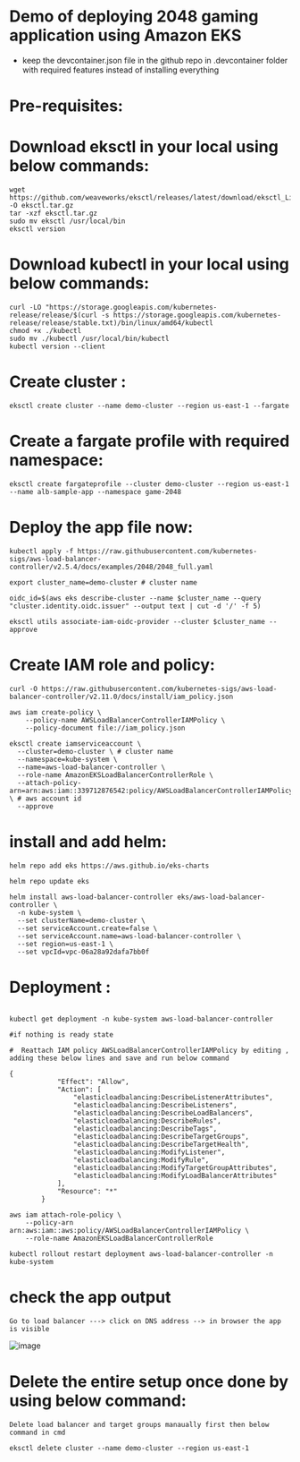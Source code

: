 # Demo of deploying 2048 gaming application using Amazon EKS

* keep the devcontainer.json file in the github repo in .devcontainer folder with required features instead of installing everything

# Pre-requisites: 

# Download eksctl in your local using below commands:
```
wget https://github.com/weaveworks/eksctl/releases/latest/download/eksctl_Linux_amd64.tar.gz -O eksctl.tar.gz
tar -xzf eksctl.tar.gz
sudo mv eksctl /usr/local/bin
eksctl version
```
# Download kubectl in your local using below commands:

```
curl -LO "https://storage.googleapis.com/kubernetes-release/release/$(curl -s https://storage.googleapis.com/kubernetes-release/release/stable.txt)/bin/linux/amd64/kubectl
chmod +x ./kubectl
sudo mv ./kubectl /usr/local/bin/kubectl
kubectl version --client
```
# Create cluster :
```
eksctl create cluster --name demo-cluster --region us-east-1 --fargate
```
# Create a fargate profile with required namespace:

```
eksctl create fargateprofile --cluster demo-cluster --region us-east-1 --name alb-sample-app --namespace game-2048
```
# Deploy the app file now:
```
kubectl apply -f https://raw.githubusercontent.com/kubernetes-sigs/aws-load-balancer-controller/v2.5.4/docs/examples/2048/2048_full.yaml

export cluster_name=demo-cluster # cluster name 

oidc_id=$(aws eks describe-cluster --name $cluster_name --query "cluster.identity.oidc.issuer" --output text | cut -d '/' -f 5) 

eksctl utils associate-iam-oidc-provider --cluster $cluster_name --approve

```

# Create IAM role and policy:

```
curl -O https://raw.githubusercontent.com/kubernetes-sigs/aws-load-balancer-controller/v2.11.0/docs/install/iam_policy.json

aws iam create-policy \
    --policy-name AWSLoadBalancerControllerIAMPolicy \
    --policy-document file://iam_policy.json

eksctl create iamserviceaccount \
  --cluster=demo-cluster \ # cluster name 
  --namespace=kube-system \
  --name=aws-load-balancer-controller \
  --role-name AmazonEKSLoadBalancerControllerRole \
  --attach-policy-arn=arn:aws:iam::339712876542:policy/AWSLoadBalancerControllerIAMPolicy \ # aws account id 
  --approve
```

# install and add helm:
```
helm repo add eks https://aws.github.io/eks-charts

helm repo update eks

helm install aws-load-balancer-controller eks/aws-load-balancer-controller \            
  -n kube-system \
  --set clusterName=demo-cluster \
  --set serviceAccount.create=false \
  --set serviceAccount.name=aws-load-balancer-controller \
  --set region=us-east-1 \
  --set vpcId=vpc-06a28a92dafa7bb0f
```

# Deployment : 
```

kubectl get deployment -n kube-system aws-load-balancer-controller

#if nothing is ready state

#  Reattach IAM policy AWSLoadBalancerControllerIAMPolicy by editing , adding these below lines and save and run below command

{
			"Effect": "Allow",
			"Action": [
				"elasticloadbalancing:DescribeListenerAttributes",
				"elasticloadbalancing:DescribeListeners",
				"elasticloadbalancing:DescribeLoadBalancers",
				"elasticloadbalancing:DescribeRules",
				"elasticloadbalancing:DescribeTags",
				"elasticloadbalancing:DescribeTargetGroups",
				"elasticloadbalancing:DescribeTargetHealth",
				"elasticloadbalancing:ModifyListener",
				"elasticloadbalancing:ModifyRule",
				"elasticloadbalancing:ModifyTargetGroupAttributes",
				"elasticloadbalancing:ModifyLoadBalancerAttributes"
			],
			"Resource": "*"
		}

aws iam attach-role-policy \
    --policy-arn arn:aws:iam::aws:policy/AWSLoadBalancerControllerIAMPolicy \
    --role-name AmazonEKSLoadBalancerControllerRole

kubectl rollout restart deployment aws-load-balancer-controller -n kube-system

```

# check the app output 

```
Go to load balancer ---> click on DNS address --> in browser the app is visible

```
![image](https://github.com/user-attachments/assets/c3dd444d-7c62-4dad-8cae-66f619431535)


# Delete the entire setup once done by using below command:

```
Delete load balancer and target groups manaually first then below command in cmd

eksctl delete cluster --name demo-cluster --region us-east-1

```


